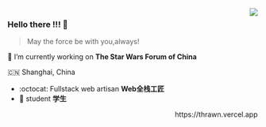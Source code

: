 <img align="right" src="https://github-readme-stats.vercel.app/api?username=admiral-thrawn&show_icons=true&icon_color=805AD5&text_color=718096&bg_color=ffffff" />

### Hello there !!! 👋
> May the force be with you,always!

🔭 I’m currently working on  **The Star Wars Forum of China**

:cn: Shanghai, China
 - :octocat: Fullstack web artisan __Web全栈工匠__
 - :school: student __学生__
<p align="right">https://thrawn.vercel.app</p>
